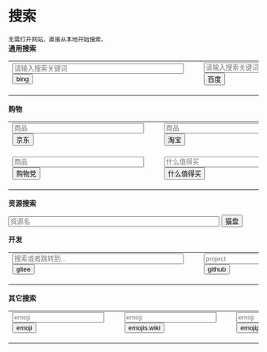 # 搜索
<small>无需打开网站，直接从本地开始搜索。</small><br>
<b>通用搜索</b>
<table>
<tbody>
<tr>
<td><form action="https://cn.bing.com/search" target="_blank"><input autocomplete="on" maxlength="100" size="40" name="q" type="texts" placeholder="请输入搜索关键词" /> <input type="submit" value="bing" /></form></td>
<td>  </td>
<td><form id="form" action="https://www.baidu.com/s" target="_blank"><input id="kw" autocomplete="on" size="40" maxlength="100" name="wd" type="texts" placeholder="请输入搜索关键词" /> <input type="submit" value="百度" /></form></td>
</tr>
</tbody>
</table>

<b>购物</b>
</table>
<table cellspacing="0" cellpadding="0">
<tbody>
<tr>
<td><form action="https://search.jd.com/Search" target="_blank"><input autocomplete="on" size="30" maxlength="100" name="keyword" type="search1" placeholder="商品" /> <input type="submit" value="京东" /></form></td>
<td>  </td>
<td><form action="https://s.taobao.com/search" target="_blank"><input autocomplete="on" size="30" maxlength="100" name="q" type="search1" placeholder="商品" /> <input type="submit" value="淘宝" /></form></td>
</tr>
<tr>
<td><form action="https://gwdang.com/search" target="_blank"><input autocomplete="on" size="30" maxlength="100" name="keyword" type="s_product" placeholder="商品" /> <input type="submit" value="购物党" /></form></td>
<td>  </td>
<td><form action="https://search.smzdm.com" target="_blank"><input autocomplete="on" size="30" maxlength="100" name="s" type="search1" placeholder="什么值得买" /> <input type="submit" value="什么值得买" /></form></td>
</tr>
</tbody>
</table>

<b>资源搜索</b>
<form action="https://www.alipansou.com/search" target="_blank"><input autocomplete="on" maxlength="1000" name="k" type="search1" size="50" placeholder="资源名" /> <input type="submit" value="猫盘" /></form>

<b>开发</b>
<table cellspacing="0" cellpadding="0">
<tbody>
<tr>
<td><form class="form" action="https://search.gitee.com/?" target="_blank" method="get"><input id="search-input" class="input" size="40" autocomplete="on" name="q" type="text1" placeholder="搜索或者跳转到..." /> <input name="type" type="hidden" value="repository" /> <button class="submit">gitee</button></form></td>
<td>  </td>
<td><form action="https://github.com/search" target="_blank"><input autocomplete="on" size="40" maxlength="100" name="q" type="search1" placeholder="project" /> <input type="submit" value="github" /></form></td>
</tr>
</tbody>
</table>


<b>其它搜索</b>
<table cellspacing="0" cellpadding="0">
<tbody>
<tr>
<td><form action="https://www.emojiall.com/zh-hans/search_results" target="_blank"><input autocomplete="on" size="20" maxlength="100" name="keywords" type="search1" placeholder="emoji" /> <input type="submit" value="emoji" /></form></td>
<td>  </td>
<td><form action="https://emojis.wiki/search" target="_blank"><input autocomplete="on" size="20" maxlength="100" name="s" type="search1" placeholder="emoji" /> <input type="submit" value="emojis.wiki" /></form></td>
<td>  </td>
<td><form action="https://emojipedia.org/search" target="_blank"><input autocomplete="on" size="20" maxlength="100" name="q" type="search1" placeholder="emoji" /> <input type="submit" value="emojipedia" /></form></td>
</tr>
</tbody>
</table>

<script>
    function snow() {
        //  1、定义一片雪花模板
        var flake = document.createElement('div');
        // 雪花字符 ❄❉❅❆✻✼❇❈❊✥✺
        flake.innerHTML = '❆';
        flake.style.cssText = 'position:absolute;color:#fff;';

        //获取页面的高度 相当于雪花下落结束时Y轴的位置
        var documentHieght = window.innerHeight;
        //获取页面的宽度，利用这个数来算出，雪花开始时left的值
        var documentWidth = window.innerWidth;

        //定义生成一片雪花的毫秒数
        var millisec = 100;
        //2、设置第一个定时器，周期性定时器，每隔一段时间（millisec）生成一片雪花；
        setInterval(function() { //页面加载之后，定时器就开始工作
            //随机生成雪花下落 开始 时left的值，相当于开始时X轴的位置
            var startLeft = Math.random() * documentWidth;

            //随机生成雪花下落 结束 时left的值，相当于结束时X轴的位置
            var endLeft = Math.random() * documentWidth;

            //随机生成雪花大小
            var flakeSize = 5 + 20 * Math.random();

            //随机生成雪花下落持续时间
            var durationTime = 4000 + 7000 * Math.random();

            //随机生成雪花下落 开始 时的透明度
            var startOpacity = 0.7 + 0.3 * Math.random();

            //随机生成雪花下落 结束 时的透明度
            var endOpacity = 0.2 + 0.2 * Math.random();

            //克隆一个雪花模板
            var cloneFlake = flake.cloneNode(true);

            //第一次修改样式，定义克隆出来的雪花的样式
            cloneFlake.style.cssText += `
                    left: ${startLeft}px;
                    opacity: ${startOpacity};
                    font-size:${flakeSize}px;
                    top:-25px;
                        transition:${durationTime}ms;
                `;

            //拼接到页面中
            document.body.appendChild(cloneFlake);

            //设置第二个定时器，一次性定时器，
            //当第一个定时器生成雪花，并在页面上渲染出来后，修改雪花的样式，让雪花动起来；
            setTimeout(function() {
                //第二次修改样式
                cloneFlake.style.cssText += `
                            left: ${endLeft}px;
                            top:${documentHieght}px;
                            opacity:${endOpacity};
                        `;

                //4、设置第三个定时器，当雪花落下后，删除雪花。
                setTimeout(function() {
                    cloneFlake.remove();
                }, durationTime);
            }, 0);

        }, millisec);
    }
    snow();
</script>
